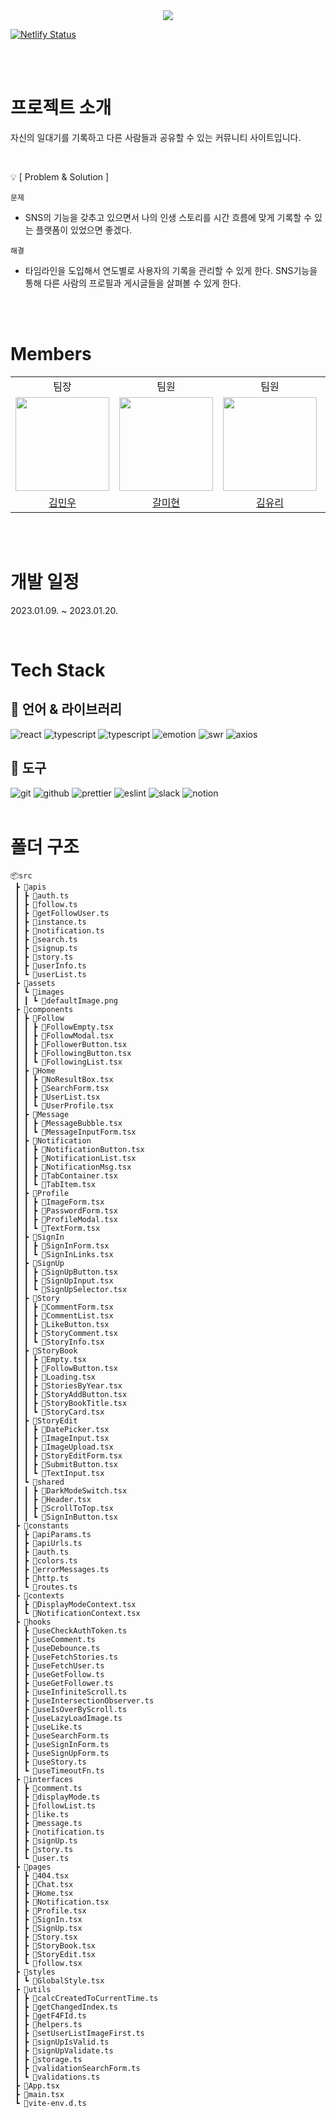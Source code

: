 <div align="center">
  <img src="https://user-images.githubusercontent.com/77133565/213366004-458a84a3-8e36-4ac6-81a5-0ad36944bd83.png" />
</div>

[![Netlify Status](https://api.netlify.com/api/v1/badges/383b598e-c07f-427a-84f3-f052918e8974/deploy-status)](https://app.netlify.com/sites/sensational-concha-6acb55/deploys)

<br />
<br />

# 프로젝트 소개

자신의 일대기를 기록하고 다른 사람들과 공유할 수 있는 커뮤니티 사이트입니다.

<br />

💡 [ Problem & Solution ]

`문제`

- SNS의 기능을 갖추고 있으면서 나의 인생 스토리를 시간 흐름에 맞게 기록할 수 있는 플랫폼이 있었으면 좋겠다.

`해결`

- 타임라인을 도입해서 연도별로 사용자의 기록을 관리할 수 있게 한다.
  SNS기능을 통해 다른 사람의 프로필과 게시글들을 살펴볼 수 있게 한다.

<br />
<br />

# Members

<table>
  <tbody>
  <tr>
  <td align="center">팀장</td>
  <td align="center">팀원</td>
  <td align="center">팀원</td>
  <td align="center">팀원</td>
  <td align="center">팀원</td>
  </tr>
  <tr>
  <td align="center"><a href="https://github.com/kmww"><img src="https://avatars.githubusercontent.com/u/105067764?v=4" width="150px;" style="max-width: 100%;"/></a></td>
  <td align="center"><a href="https://github.com/Kal-MH"><img src="https://avatars.githubusercontent.com/u/59648372?v=4" width="150px;" style="max-width: 100%;"/></a></td>
  <td align="center"><a href="https://github.com/glassk"><img src="https://avatars.githubusercontent.com/u/63575891?v=4" width="150px;" style="max-width: 100%;"/></a></td>
  <td align="center"><a href="https://github.com/tooooo1"><img src="https://avatars.githubusercontent.com/u/77133565?v=4" width="150px;" style="max-width: 100%;"/></a></td>
  <td align="center"><a href="https://github.com/metacode22"><img src="https://avatars.githubusercontent.com/u/93233930?v=4" width="150px;" style="max-width: 100%;"/></a></td>
  </tr>
  <tr>
  <td align="center"><a href="https://github.com/kmww">김민우</a></td>
  <td align="center"><a href="https://github.com/Kal-MH">갈미현</a></td>
  <td align="center"><a href="https://github.com/glassk">김유리</a></td>
  <td align="center"><a href="https://github.com/tooooo1">정충일</a></td>
  <td align="center"><a href="https://github.com/metacode22">신승준</a></td>
  </tr>
  </tbody>
</table>

<br />
<br />

# 개발 일정

2023.01.09. ~ 2023.01.20.

<br />

# Tech Stack

## 💪 언어 & 라이브러리

<img src="https://img.shields.io/badge/react-61DAFB?style=for-the-badge&logo=react&logoColor=black" alt="react">
<img src="https://img.shields.io/badge/typescript-3178C6?style=for-the-badge&logo=typescript&logoColor=white" alt="typescript">
<img src="https://img.shields.io/badge/vite-646CFF?style=for-the-badge&logo=vite&logoColor=white" alt="typescript">
<img src="https://img.shields.io/badge/emotion-DB7093?style=for-the-badge&logo=emotion&logoColor=white" alt="emotion">
<img src="https://img.shields.io/badge/swr-FFFFFF?style=for-the-badge&logo=swr&logoColor=white" alt="swr">
<img src="https://img.shields.io/badge/axios-5A29E4?style=for-the-badge&logo=axios&logoColor=white" alt="axios">

<br />

## 🔧 도구

<img src="https://img.shields.io/badge/git-F05032?style=for-the-badge&logo=git&logoColor=white" alt="git">
<img src="https://img.shields.io/badge/github-181717?style=for-the-badge&logo=github&logoColor=white" alt="github">
<img src="https://img.shields.io/badge/prettier-F7B93E?style=for-the-badge&logo=prettier&logoColor=white" alt="prettier">
<img src="https://img.shields.io/badge/eslint-4B32C3?style=for-the-badge&logo=eslint&logoColor=white" alt="eslint">
<img src="https://img.shields.io/badge/slack-4A154B?style=for-the-badge&logo=slack&logoColor=white" alt="slack">
<img src="https://img.shields.io/badge/notion-000000?style=for-the-badge&logo=notion&logoColor=white" alt="notion">

<br />
<br />

# 폴더 구조

```
📦src
 ┣ 📂apis
 ┃ ┣ 📜auth.ts
 ┃ ┣ 📜follow.ts
 ┃ ┣ 📜getFollowUser.ts
 ┃ ┣ 📜instance.ts
 ┃ ┣ 📜notification.ts
 ┃ ┣ 📜search.ts
 ┃ ┣ 📜signup.ts
 ┃ ┣ 📜story.ts
 ┃ ┣ 📜userInfo.ts
 ┃ ┗ 📜userList.ts
 ┣ 📂assets
 ┃ ┗ 📂images
 ┃ ┃ ┗ 📜defaultImage.png
 ┣ 📂components
 ┃ ┣ 📂Follow
 ┃ ┃ ┣ 📜FollowEmpty.tsx
 ┃ ┃ ┣ 📜FollowModal.tsx
 ┃ ┃ ┣ 📜FollowerButton.tsx
 ┃ ┃ ┣ 📜FollowingButton.tsx
 ┃ ┃ ┗ 📜FollowingList.tsx
 ┃ ┣ 📂Home
 ┃ ┃ ┣ 📜NoResultBox.tsx
 ┃ ┃ ┣ 📜SearchForm.tsx
 ┃ ┃ ┣ 📜UserList.tsx
 ┃ ┃ ┗ 📜UserProfile.tsx
 ┃ ┣ 📂Message
 ┃ ┃ ┣ 📜MessageBubble.tsx
 ┃ ┃ ┗ 📜MessageInputForm.tsx
 ┃ ┣ 📂Notification
 ┃ ┃ ┣ 📜NotificationButton.tsx
 ┃ ┃ ┣ 📜NotificationList.tsx
 ┃ ┃ ┣ 📜NotificationMsg.tsx
 ┃ ┃ ┣ 📜TabContainer.tsx
 ┃ ┃ ┗ 📜TabItem.tsx
 ┃ ┣ 📂Profile
 ┃ ┃ ┣ 📜ImageForm.tsx
 ┃ ┃ ┣ 📜PasswordForm.tsx
 ┃ ┃ ┣ 📜ProfileModal.tsx
 ┃ ┃ ┗ 📜TextForm.tsx
 ┃ ┣ 📂SignIn
 ┃ ┃ ┣ 📜SignInForm.tsx
 ┃ ┃ ┗ 📜SignInLinks.tsx
 ┃ ┣ 📂SignUp
 ┃ ┃ ┣ 📜SignUpButton.tsx
 ┃ ┃ ┣ 📜SignUpInput.tsx
 ┃ ┃ ┗ 📜SignUpSelector.tsx
 ┃ ┣ 📂Story
 ┃ ┃ ┣ 📜CommentForm.tsx
 ┃ ┃ ┣ 📜CommentList.tsx
 ┃ ┃ ┣ 📜LikeButton.tsx
 ┃ ┃ ┣ 📜StoryComment.tsx
 ┃ ┃ ┗ 📜StoryInfo.tsx
 ┃ ┣ 📂StoryBook
 ┃ ┃ ┣ 📜Empty.tsx
 ┃ ┃ ┣ 📜FollowButton.tsx
 ┃ ┃ ┣ 📜Loading.tsx
 ┃ ┃ ┣ 📜StoriesByYear.tsx
 ┃ ┃ ┣ 📜StoryAddButton.tsx
 ┃ ┃ ┣ 📜StoryBookTitle.tsx
 ┃ ┃ ┗ 📜StoryCard.tsx
 ┃ ┣ 📂StoryEdit
 ┃ ┃ ┣ 📜DatePicker.tsx
 ┃ ┃ ┣ 📜ImageInput.tsx
 ┃ ┃ ┣ 📜ImageUpload.tsx
 ┃ ┃ ┣ 📜StoryEditForm.tsx
 ┃ ┃ ┣ 📜SubmitButton.tsx
 ┃ ┃ ┗ 📜TextInput.tsx
 ┃ ┗ 📂shared
 ┃ ┃ ┣ 📜DarkModeSwitch.tsx
 ┃ ┃ ┣ 📜Header.tsx
 ┃ ┃ ┣ 📜ScrollToTop.tsx
 ┃ ┃ ┗ 📜SignInButton.tsx
 ┣ 📂constants
 ┃ ┣ 📜apiParams.ts
 ┃ ┣ 📜apiUrls.ts
 ┃ ┣ 📜auth.ts
 ┃ ┣ 📜colors.ts
 ┃ ┣ 📜errorMessages.ts
 ┃ ┣ 📜http.ts
 ┃ ┗ 📜routes.ts
 ┣ 📂contexts
 ┃ ┣ 📜DisplayModeContext.tsx
 ┃ ┗ 📜NotificationContext.tsx
 ┣ 📂hooks
 ┃ ┣ 📜useCheckAuthToken.ts
 ┃ ┣ 📜useComment.ts
 ┃ ┣ 📜useDebounce.ts
 ┃ ┣ 📜useFetchStories.ts
 ┃ ┣ 📜useFetchUser.ts
 ┃ ┣ 📜useGetFollow.ts
 ┃ ┣ 📜useGetFollower.ts
 ┃ ┣ 📜useInfiniteScroll.ts
 ┃ ┣ 📜useIntersectionObserver.ts
 ┃ ┣ 📜useIsOverByScroll.ts
 ┃ ┣ 📜useLazyLoadImage.ts
 ┃ ┣ 📜useLike.ts
 ┃ ┣ 📜useSearchForm.ts
 ┃ ┣ 📜useSignInForm.ts
 ┃ ┣ 📜useSignUpForm.ts
 ┃ ┣ 📜useStory.ts
 ┃ ┗ 📜useTimeoutFn.ts
 ┣ 📂interfaces
 ┃ ┣ 📜comment.ts
 ┃ ┣ 📜displayMode.ts
 ┃ ┣ 📜followList.ts
 ┃ ┣ 📜like.ts
 ┃ ┣ 📜message.ts
 ┃ ┣ 📜notification.ts
 ┃ ┣ 📜signUp.ts
 ┃ ┣ 📜story.ts
 ┃ ┗ 📜user.ts
 ┣ 📂pages
 ┃ ┣ 📜404.tsx
 ┃ ┣ 📜Chat.tsx
 ┃ ┣ 📜Home.tsx
 ┃ ┣ 📜Notification.tsx
 ┃ ┣ 📜Profile.tsx
 ┃ ┣ 📜SignIn.tsx
 ┃ ┣ 📜SignUp.tsx
 ┃ ┣ 📜Story.tsx
 ┃ ┣ 📜StoryBook.tsx
 ┃ ┣ 📜StoryEdit.tsx
 ┃ ┗ 📜follow.tsx
 ┣ 📂styles
 ┃ ┗ 📜GlobalStyle.tsx
 ┣ 📂utils
 ┃ ┣ 📜calcCreatedToCurrentTime.ts
 ┃ ┣ 📜getChangedIndex.ts
 ┃ ┣ 📜getF4FId.ts
 ┃ ┣ 📜helpers.ts
 ┃ ┣ 📜setUserListImageFirst.ts
 ┃ ┣ 📜signUpIsValid.ts
 ┃ ┣ 📜signUpValidate.ts
 ┃ ┣ 📜storage.ts
 ┃ ┣ 📜validationSearchForm.ts
 ┃ ┗ 📜validations.ts
 ┣ 📜App.tsx
 ┣ 📜main.tsx
 ┗ 📜vite-env.d.ts
```
